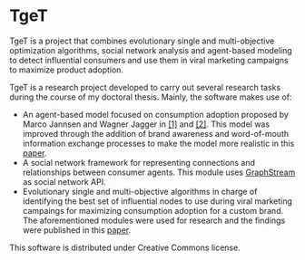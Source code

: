 # TgeT
TgeT is a project that combines evolutionary single and multi-objective optimization algorithms, social network analysis and agent-based modeling to detect influential consumers and use them in viral marketing campaigns to maximize product adoption.

TgeT is a research project developed to carry out several research tasks during the course of my doctoral thesis. Mainly, the software makes use of:

- An agent-based model focused on consumption adoption proposed by Marco Jannsen and Wagner Jagger in [[1]](https://direct.mit.edu/artl/article-abstract/9/4/343/2440/Simulating-Market-Dynamics-Interactions-between) and [[2]](https://www.rug.nl/staff/w.jager/jager_janssen_eccs_2012.pdf). This model was improved through the addition of brand awareness and word-of-mouth information exchange processes to make the model more realistic in this [paper](https://ieeexplore.ieee.org/abstract/document/7748346). 
- A social network framework for representing connections and relationships between consumer agents. This module uses [GraphStream](https://graphstream-project.org/) as social network API.
- Evolutionary single and multi-objective algorithms in charge of identifying the best set of influential nodes to use during viral marketing campaings for maximizing consumption adoption for a custom brand. The aforementioned modules were used for research and the findings were published in this [paper](https://www.sciencedirect.com/science/article/abs/pii/S0957417420300099). 

This software is distributed under Creative Commons license.
